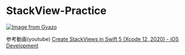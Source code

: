 # StackView-Practice

[![Image from Gyazo](https://i.gyazo.com/7819857f2c77b1bee2e6c25886c291e6.png)](https://gyazo.com/7819857f2c77b1bee2e6c25886c291e6)

参考動画(youtube)
[Create StackViews in Swift 5 (Xcode 12, 2020) - iOS Development](https://www.youtube.com/watch?v=omNkO1bR54c)
